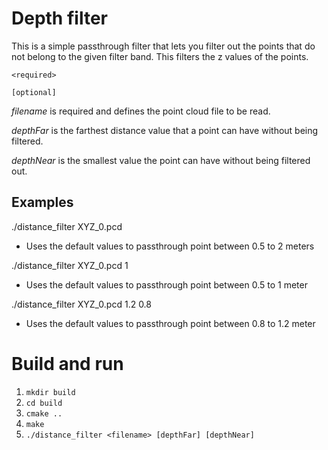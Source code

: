 # Depth filter
This is a simple passthrough filter that lets you filter out the points that do not belong to the given filter band.
This filters the z values of the points.

`<required>`

`[optional]`

*filename* is required and defines the point cloud file to be read.

*depthFar* is the farthest distance value that a point can have without being filtered.
  
*depthNear* is the smallest value the point can have without being filtered out.

## Examples
./distance_filter XYZ_0.pcd
- Uses the default values to passthrough point between 0.5 to 2 meters

./distance_filter XYZ_0.pcd 1
- Uses the default values to passthrough point between 0.5 to 1 meter

./distance_filter XYZ_0.pcd 1.2 0.8
- Uses the default values to passthrough point between 0.8 to 1.2 meter

# Build and run
1. `mkdir build`
2. `cd build`
3. `cmake ..`
4. `make`
5. `./distance_filter <filename> [depthFar] [depthNear]`
